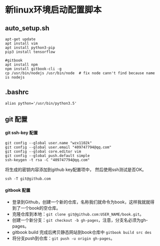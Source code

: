 # 新linux环境启动配置脚本

## auto_setup.sh

    apt-get update
    apt install vim
    apt install python3-pip
    pip3 install tensorflow

    #gitbook
    apt install npm
    npm install gitbook-cli -g
    cp /usr/bin/nodejs /usr/bin/node  # fix node cann't find because name is nodejs

## .bashrc

    alias python='/usr/bin/python3.5'

## git 配置

#### git ssh-key 配置

    git config --global user.name "wzx1102k"
    git config --global user.email "409747794@qq.com"
    git config --global core.editor vim
    git config --global push.default simple
    ssh-keygen -t rsa -C "409747794@qq.com"
将生成的密钥内容添加到github key配置项中， 然后使用ssh测试是否OK。

    ssh -T git@github.com

#### gitbook 配置
* 登录到Github，创建一个新的仓库，名称我们就命令为book，这样我就就得到了一个book的空仓库。
* 克隆仓库到本地：`git clone git@github.com:USER_NAME/book.git`。
* 创建一个新分支：`git checkout -b gh-pages`，注意，分支名必须为gh-pages。
* gitbook build 完成后拷贝静态网站到book仓库中 `gitbook build src des`
* 将分支push到仓库：`git push -u origin gh-pages`。
